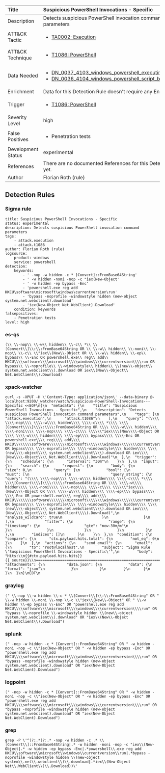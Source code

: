 | Title                | Suspicious PowerShell Invocations - Specific                                                                                                                                                 |
|:---------------------|:------------------------------------------------------------------------------------------------------------------------------------------------------------|
| Description          | Detects suspicious PowerShell invocation command parameters                                                                                                                                           |
| ATT&amp;CK Tactic    |  <ul><li>[TA0002: Execution](https://attack.mitre.org/tactics/TA0002)</li></ul>  |
| ATT&amp;CK Technique | <ul><li>[T1086: PowerShell](https://attack.mitre.org/techniques/T1086)</li></ul>  |
| Data Needed          | <ul><li>[DN_0037_4103_windows_powershell_executing_pipeline](../Data_Needed/DN_0037_4103_windows_powershell_executing_pipeline.md)</li><li>[DN_0036_4104_windows_powershell_script_block](../Data_Needed/DN_0036_4104_windows_powershell_script_block.md)</li></ul>  |
| Enrichment           |  Data for this Detection Rule doesn't require any Enrichments.  |
| Trigger              | <ul><li>[T1086: PowerShell](../Triggers/T1086.md)</li></ul>  |
| Severity Level       | high |
| False Positives      | <ul><li>Penetration tests</li></ul>  |
| Development Status   | experimental |
| References           |  There are no documented References for this Detection Rule yet.  |
| Author               | Florian Roth (rule) |


## Detection Rules

### Sigma rule

```
title: Suspicious PowerShell Invocations - Specific
status: experimental
description: Detects suspicious PowerShell invocation command parameters
tags:
    - attack.execution
    - attack.t1086
author: Florian Roth (rule)
logsource:
    product: windows
    service: powershell
detection:
    keywords:
        - ' -nop -w hidden -c * [Convert]::FromBase64String'
        - ' -w hidden -noni -nop -c "iex(New-Object'
        - ' -w hidden -ep bypass -Enc'
        - 'powershell.exe reg add HKCU\software\microsoft\windows\currentversion\run'
        - 'bypass -noprofile -windowstyle hidden (new-object system.net.webclient).download'
        - 'iex(New-Object Net.WebClient).Download'
    condition: keywords
falsepositives:
    - Penetration tests
level: high

```





### es-qs
    
```
(\\ \\-nop\\ \\-w\\ hidden\\ \\-c\\ *\\ \\[Convert\\]\\:\\:FromBase64String OR \\ \\-w\\ hidden\\ \\-noni\\ \\-nop\\ \\-c\\ \\"iex\\(New\\-Object OR \\ \\-w\\ hidden\\ \\-ep\\ bypass\\ \\-Enc OR powershell.exe\\ reg\\ add\\ HKCU\\\\software\\\\microsoft\\\\windows\\\\currentversion\\\\run OR bypass\\ \\-noprofile\\ \\-windowstyle\\ hidden\\ \\(new\\-object\\ system.net.webclient\\).download OR iex\\(New\\-Object\\ Net.WebClient\\).Download)
```


### xpack-watcher
    
```
curl -s -XPUT -H \'Content-Type: application/json\' --data-binary @- localhost:9200/_watcher/watch/Suspicious-PowerShell-Invocations---Specific <<EOF\n{\n  "metadata": {\n    "title": "Suspicious PowerShell Invocations - Specific",\n    "description": "Detects suspicious PowerShell invocation command parameters",\n    "tags": [\n      "attack.execution",\n      "attack.t1086"\n    ],\n    "query": "(\\\\ \\\\-nop\\\\ \\\\-w\\\\ hidden\\\\ \\\\-c\\\\ *\\\\ \\\\[Convert\\\\]\\\\:\\\\:FromBase64String OR \\\\ \\\\-w\\\\ hidden\\\\ \\\\-noni\\\\ \\\\-nop\\\\ \\\\-c\\\\ \\\\\\"iex\\\\(New\\\\-Object OR \\\\ \\\\-w\\\\ hidden\\\\ \\\\-ep\\\\ bypass\\\\ \\\\-Enc OR powershell.exe\\\\ reg\\\\ add\\\\ HKCU\\\\\\\\software\\\\\\\\microsoft\\\\\\\\windows\\\\\\\\currentversion\\\\\\\\run OR bypass\\\\ \\\\-noprofile\\\\ \\\\-windowstyle\\\\ hidden\\\\ \\\\(new\\\\-object\\\\ system.net.webclient\\\\).download OR iex\\\\(New\\\\-Object\\\\ Net.WebClient\\\\).Download)"\n  },\n  "trigger": {\n    "schedule": {\n      "interval": "30m"\n    }\n  },\n  "input": {\n    "search": {\n      "request": {\n        "body": {\n          "size": 0,\n          "query": {\n            "bool": {\n              "must": [\n                {\n                  "query_string": {\n                    "query": "(\\\\ \\\\-nop\\\\ \\\\-w\\\\ hidden\\\\ \\\\-c\\\\ *\\\\ \\\\[Convert\\\\]\\\\:\\\\:FromBase64String OR \\\\ \\\\-w\\\\ hidden\\\\ \\\\-noni\\\\ \\\\-nop\\\\ \\\\-c\\\\ \\\\\\"iex\\\\(New\\\\-Object OR \\\\ \\\\-w\\\\ hidden\\\\ \\\\-ep\\\\ bypass\\\\ \\\\-Enc OR powershell.exe\\\\ reg\\\\ add\\\\ HKCU\\\\\\\\software\\\\\\\\microsoft\\\\\\\\windows\\\\\\\\currentversion\\\\\\\\run OR bypass\\\\ \\\\-noprofile\\\\ \\\\-windowstyle\\\\ hidden\\\\ \\\\(new\\\\-object\\\\ system.net.webclient\\\\).download OR iex\\\\(New\\\\-Object\\\\ Net.WebClient\\\\).Download)",\n                    "analyze_wildcard": true\n                  }\n                }\n              ],\n              "filter": {\n                "range": {\n                  "timestamp": {\n                    "gte": "now-30m/m"\n                  }\n                }\n              }\n            }\n          }\n        },\n        "indices": []\n      }\n    }\n  },\n  "condition": {\n    "compare": {\n      "ctx.payload.hits.total": {\n        "not_eq": 0\n      }\n    }\n  },\n  "actions": {\n    "send_email": {\n      "email": {\n        "to": "root@localhost",\n        "subject": "Sigma Rule \'Suspicious PowerShell Invocations - Specific\'",\n        "body": "Hits:\\n{{#ctx.payload.hits.hits}}{{_source}}\\n================================================================================\\n{{/ctx.payload.hits.hits}}",\n        "attachments": {\n          "data.json": {\n            "data": {\n              "format": "json"\n            }\n          }\n        }\n      }\n    }\n  }\n}\nEOF\n
```


### graylog
    
```
(" \\-nop \\-w hidden \\-c * \\[Convert\\]\\:\\:FromBase64String" OR " \\-w hidden \\-noni \\-nop \\-c \\"iex\\(New\\-Object" OR " \\-w hidden \\-ep bypass \\-Enc" OR "powershell.exe reg add HKCU\\\\software\\\\microsoft\\\\windows\\\\currentversion\\\\run" OR "bypass \\-noprofile \\-windowstyle hidden \\(new\\-object system.net.webclient\\).download" OR "iex\\(New\\-Object Net.WebClient\\).Download")
```


### splunk
    
```
(" -nop -w hidden -c * [Convert]::FromBase64String" OR " -w hidden -noni -nop -c \\"iex(New-Object" OR " -w hidden -ep bypass -Enc" OR "powershell.exe reg add HKCU\\\\software\\\\microsoft\\\\windows\\\\currentversion\\\\run" OR "bypass -noprofile -windowstyle hidden (new-object system.net.webclient).download" OR "iex(New-Object Net.WebClient).Download")
```


### logpoint
    
```
(" -nop -w hidden -c * [Convert]::FromBase64String" OR " -w hidden -noni -nop -c \\"iex(New-Object" OR " -w hidden -ep bypass -Enc" OR "powershell.exe reg add HKCU\\\\software\\\\microsoft\\\\windows\\\\currentversion\\\\run" OR "bypass -noprofile -windowstyle hidden (new-object system.net.webclient).download" OR "iex(New-Object Net.WebClient).Download")
```


### grep
    
```
grep -P \'^(?:.*(?:.* -nop -w hidden -c .* \\[Convert\\]::FromBase64String|.* -w hidden -noni -nop -c "iex\\(New-Object|.* -w hidden -ep bypass -Enc|.*powershell\\.exe reg add HKCU\\software\\microsoft\\windows\\currentversion\\run|.*bypass -noprofile -windowstyle hidden \\(new-object system\\.net\\.webclient\\)\\.download|.*iex\\(New-Object Net\\.WebClient\\)\\.Download))\'
```



